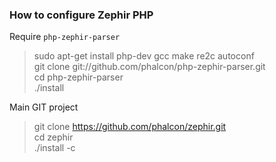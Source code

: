 ### How to configure Zephir PHP

Require `php-zephir-parser`

> sudo apt-get install php-dev gcc make re2c autoconf  
> git clone git://github.com/phalcon/php-zephir-parser.git  
> cd php-zephir-parser  
> ./install  

Main GIT project
> git clone https://github.com/phalcon/zephir.git  
> cd zephir  
> ./install -c
